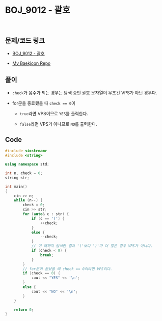 # BOJ_9012 - 괄호

&nbsp;

## 문제/코드 링크

- [BOJ_9012 - 괄호](https://www.acmicpc.net/problem/9012)

- [My Baekjoon Repo](https://github.com/Meantint/Baekjoon)

## 풀이

- `check`가 음수가 되는 경우는 탐색 중인 괄호 문자열이 무조건 VPS가 아닌 경우다.

- for문을 종료했을 때 `check == 0`이

  - `true`라면 VPS이므로 `YES`를 출력한다.

  - `false`라면 VPS가 아니므로 `NO`를 출력한다.

## Code

```cpp
#include <iostream>
#include <string>

using namespace std;

int n, check = 0;
string str;

int main()
{
    cin >> n;
    while (n--) {
        check = 0;
        cin >> str;
        for (auto& c : str) {
            if (c == '(') {
                ++check;
            }
            else {
                --check;
            }
            // 이 때까지 탐색한 결과 '('보다 ')'가 더 많은 경우 VPS가 아니다.
            if (check < 0) {
                break;
            }
        }
        // for문이 끝났을 때 check == 0이라면 VPS이다.
        if (check == 0) {
            cout << "YES" << '\n';
        }
        else {
            cout << "NO" << '\n';
        }
    }

    return 0;
}
```
